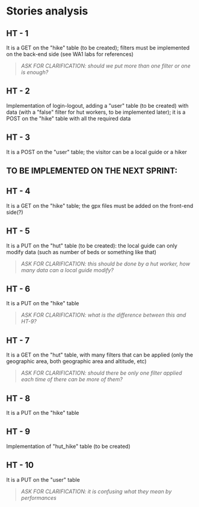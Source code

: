 # Stories analysis

## HT - 1
It is a GET on the "hike" table (to be created); filters must be implemented on the back-end side (see WA1 labs for references)
> _ASK FOR CLARIFICATION: should we put more than one filter or one is enough?_

## HT - 2
Implementation of login-logout, adding a "user" table (to be created) with data (with a "false" filter for hut workers, to be implemented later); it is a POST on the "hike" table with all the required data

## HT - 3
It is a POST on the "user" table; the visitor can be a local guide or a hiker

## **TO BE IMPLEMENTED ON THE NEXT SPRINT:**

## HT - 4
It is a GET on the "hike" table; the gpx files must be added on the front-end side(?)

## HT - 5
It is a PUT on the "hut" table (to be created): the local guide can only modify data (such as number of beds or something like that) 
> _ASK FOR CLARIFICATION: this should be done by a hut worker, how many data can a local guide modify?_ 

## HT - 6
It is a PUT on the "hike" table
> _ASK FOR CLARIFICATION: what is the difference between this and HT-9?_

## HT - 7
It is a GET on the "hut" table, with many filters that can be applied (only the geographic area, both geographic area and altitude, etc)
> _ASK FOR CLARIFICATION: should there be only one filter applied each time of there can be more of them?_

## HT - 8
It is a PUT on the "hike" table

## HT - 9
Implementation of "hut_hike" table (to be created)

## HT - 10
It is a PUT on the "user" table
> _ASK FOR CLARIFICATION: it is confusing what they mean by performances_
